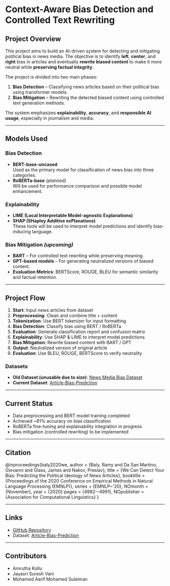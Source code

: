 
# Context-Aware Bias Detection and Controlled Text Rewriting

## Project Overview
This project aims to build an AI-driven system for detecting and mitigating political bias in news media. The objective is to identify **left**, **center**, and **right** bias in articles and eventually **rewrite biased content** to make it more neutral while **preserving factual integrity**.

The project is divided into two main phases:
1. **Bias Detection** – Classifying news articles based on their political bias using transformer models.
2. **Bias Mitigation** – Rewriting the detected biased content using controlled text generation methods.

The system emphasizes **explainability**, **accuracy**, and **responsible AI usage**, especially in journalism and media.

---

## Models Used
### Bias Detection
- **BERT-base-uncased**  
  Used as the primary model for classification of news bias into three categories.
- **RoBERTa-base** *(planned)*  
  Will be used for performance comparison and possible model enhancement.

### Explainability
- **LIME (Local Interpretable Model-agnostic Explanations)**
- **SHAP (SHapley Additive exPlanations)**  
  These tools will be used to interpret model predictions and identify bias-inducing language.

### Bias Mitigation *(upcoming)*
- **BART** – For controlled text rewriting while preserving meaning.
- **GPT-based models** – For generating neutralized versions of biased content.
- **Evaluation Metrics**: BERTScore, ROUGE, BLEU for semantic similarity and factual retention.

---

## Project Flow

1. **Start**: Input news articles from dataset  
2. **Preprocessing**: Clean and combine title + content  
3. **Tokenization**: Use BERT tokenizer for input formatting  
4. **Bias Detection**: Classify bias using BERT / RoBERTa  
5. **Evaluation**: Generate classification report and confusion matrix  
6. **Explainability**: Use SHAP & LIME to interpret model predictions  
7. **Bias Mitigation**: Rewrite biased content with BART / GPT  
8. **Output**: Neutralized version of original article  
9. **Evaluation**: Use BLEU, ROUGE, BERTScore to verify neutrality


### Datasets
- **Old Dataset (unusable due to size)**: [News Media Bias Dataset](https://huggingface.co/datasets/newsmediabias/news-bias-full-data)  
- **Current Dataset**: [Article-Bias-Prediction](https://github.com/ramybaly/Article-Bias-Prediction)

---

## Current Status
- Data preprocessing and BERT model training completed  
- Achieved ~81% accuracy on bias classification  
- RoBERTa fine-tuning and explainability integration in progress  
- Bias mitigation (controlled rewriting) to be implemented

---
## Citation

@inproceedings{baly2020we,
  author      = {Baly, Ramy and Da San Martino, Giovanni and Glass, James and Nakov, Preslav},
  title       = {We Can Detect Your Bias: Predicting the Political Ideology of News Articles},
  booktitle   = {Proceedings of the 2020 Conference on Empirical Methods in Natural Language Processing (EMNLP)},
  series      = {EMNLP~'20},
  NOmonth     = {November},
  year        = {2020}
  pages       = {4982--4991},
  NOpublisher = {Association for Computational Linguistics}
}

---
## Links
- [GitHub Repository](https://github.com/Jayasri2021/EAI_News_Media_Bias)  
- Dataset: [Article-Bias-Prediction](https://github.com/ramybaly/Article-Bias-Prediction)

---

## Contributors
- Amrutha Kollu  
- Jayasri Suresh Vani  
- Mohamed Aarif Mohamed Sulaiman  
